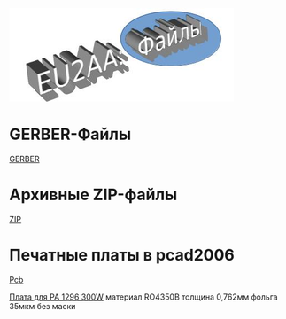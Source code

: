 ![Файлы](photo/E_Files.jpg)

# GERBER-Файлы
[GERBER](GERBER.md)

# Архивные ZIP-файлы
[ZIP](ZIP.md)
 
# Печатные платы в pcad2006
[Pcb](Pcb.md)

[Плата для PA 1296 300W](AmRig_FILES2/eu2aa_9160.pcb.zip) материал RO4350B  толщина 0,762мм  фольга 35мкм  без маски  
